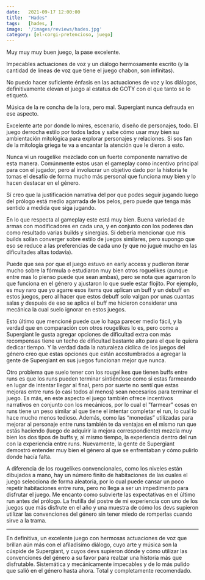 ```yaml
---
date:   2021-09-17 12:00:00
title:  "Hades"
tags:   [hades, ]
image:  '/images/reviews/hades.jpg'
category: [el-corgi-pretencioso, juego]
---
```

Muy muy muy buen juego, la pase excelente.

Impecables actuaciones de voz y un diálogo hermosamente escrito (y la cantidad de líneas de voz que tiene el juego chabon, son infinitas).

No puedo hacer suficiente énfasis en las actuaciones de voz y los diálogos, definitivamente elevan el juego al estatus de GOTY con el que tanto se lo etiquetó.

Música de la re concha de la lora, pero mal. Supergiant nunca defrauda en ese aspecto.

Excelente arte por donde lo mires, escenario, diseño de personajes, todo. El juego derrocha estilo por todos lados y sabe cómo usar muy bien su ambientación mitológica para explorar personajes y relaciones. Si sos fan de la mitología griega te va a encantar la atención que le dieron a esto.

Nunca vi un rougelike mezclado con un fuerte componente narrativo de esta manera. Comúnmente estos usan el gameplay como incentivo principal para con el jugador, pero al involucrar un objetivo dado por la historia te tomas el desafío de forma mucho más personal que funciona muy bien y lo hacen destacar en el género.

Sí creo que la justificación narrativa del por que podes seguir jugando luego del prólogo está medio agarrada de los pelos, pero puede que tenga más sentido a medida que siga jugando.
 
En lo que respecta al gameplay este está muy bien. Buena variedad de armas con modificadores en cada una, y en conjunto con los poderes dan como resultado varias builds y sinergias. Sí debería mencionar que mis builds solían converger sobre estilo de juegos similares, pero supongo que eso se reduce a las preferencias de cada uno (y que no jugué mucho en las dificultades altas todavía).
 
Puede que sea por que el juego estuvo en early access y pudieron iterar mucho sobre la fórmula o estudiaron muy bien otros roguelikes (aunque entre mas lo pienso puede que sean ambas), pero se nota que agarraron lo que funciona en el género y ajustaron lo que suele estar flojito. Por ejemplo, es muy raro que yo agarre esos items que aplican un buff y un debuff en estos juegos, pero al hacer que estos debuff solo valgan por unas cuantas salas y después de eso se aplica el buff me hicieron considerar una mecánica la cual suelo ignorar en estos juegos.
 
Esto último que mencioné puede que lo haga parecer medio fácil, y la verdad que en comparación con otros rougelikes lo es, pero como a Supergiant le gusta agregar opciones de dificultad extra con más recompensas tiene un techo de dificultad bastante alto para el que le quiera dedicar tiempo. Y la verdad dada la naturaleza cíclica de los juegos del género creo que estas opciones que están acostumbrados a agregar la gente de Supergiant en sus juegos funcionan mejor que nunca.
 
Otro problema que suelo tener con los rougelikes que tienen buffs entre runs es que los runs pueden terminar sintiéndose como si estas farmeando en lugar de intentar llegar al final, pero por suerte no sentí que estas mejoras entre runs (o casi todos al menos) sean necesarios para terminar el juego. Es más, en este aspecto el juego también ofrece incentivos narrativos en conjunto con los mecánicos, por lo cual el "farmear" cosas en runs tiene un peso similar al que tiene el intentar completar el run, lo cual lo hace mucho menos tedioso. Además, como las “monedas” utilizadas para mejorar al personaje entre runs también te da ventajas en el mismo run que estás haciendo (luego de adquirir la mejora correspondiente) mezcla muy bien los dos tipos de buffs y, al mismo tiempo, la experiencia dentro del run con la experiencia entre runs. Nuevamente, la gente de Supergiant demostró entender muy bien el género al que se enfrentaban y cómo pulirlo donde hacía falta.
 
A diferencia de los rougelikes convencionales, como los niveles están dibujados a mano, hay un número finito de habitaciones de las cuales el juego selecciona de forma aleatoria, por lo cual puede cansar un poco repetir habitaciones entre runs, pero no llega a ser un impedimento para disfrutar el juego.
Me encanto como subvierte las expectativas en el último run antes del prólogo. La frutilla del postre de mi experiencia con uno de los juegos que más disfrute en el año y una muestra de cómo los devs supieron utilizar las convenciones del género sin tener miedo de romperlas cuando sirve a la trama.
 
<hr>
 
En definitiva, un excelente juego con hermosas actuaciones de voz que brillan aún más con el afiladísimo diálogo, cuyo arte y música son la cúspide de Supergiant, y cuyos devs supieron dónde y cómo utilizar las convenciones del género a su favor para realzar una historia más que disfrutable. Sistemática y mecánicamente impecables y de lo más pulido que salió en el género hasta ahora. Total y completamente recomendado.
